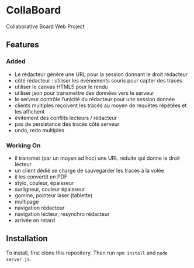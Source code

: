 # CollaBoard
Collaborative Board Web Project
## Features
### Added
- Le rédacteur génère une URL pour la session donnant le droit rédacteur
- côté rédacteur : utiliser les événements souris pour capter des tracés
- utiliser le canvas HTML5 pour le rendu
- utiliser json pour transmettre des données vers le serveur
- le serveur contrôle l’unicité du rédacteur pour une session donnée
- clients multiples reçoivent les tracés au moyen de requêtes répétées et les affichent
- évitement des conflits lecteurs / rédacteur
- pas de persistance des tracés côté serveur
- undo, redo multiples
### Working On
- il transmet (par un moyen ad hoc) une URL réduite qui donne le droit lecteur
- un client dédié se charge de sauvegarder les tracés à la volée
- il les convertit en PDF
- stylo, couleur, épaisseur
- surligneur, couleur épaisseur
- gomme, pointeur laser (tablette)
- multipage
- navigation rédacteur
- navigation lecteur, resynchro rédacteur
- arrivée en retard
## Installation
To install, first clone this repository. Then run `npm install` and `node server.js`.

